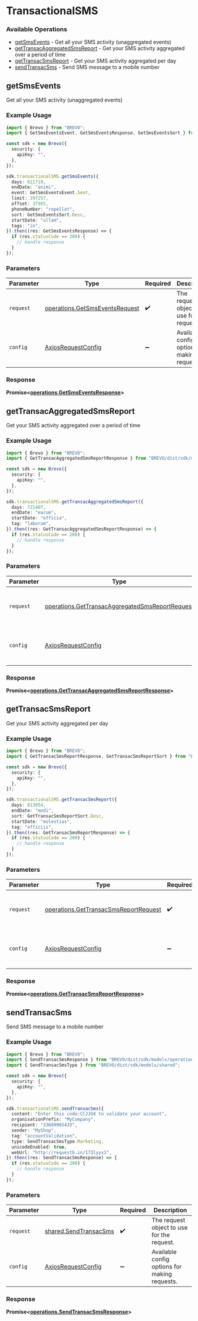 # TransactionalSMS

### Available Operations

* [getSmsEvents](#getsmsevents) - Get all your SMS activity (unaggregated events)
* [getTransacAggregatedSmsReport](#gettransacaggregatedsmsreport) - Get your SMS activity aggregated over a period of time
* [getTransacSmsReport](#gettransacsmsreport) - Get your SMS activity aggregated per day
* [sendTransacSms](#sendtransacsms) - Send SMS message to a mobile number

## getSmsEvents

Get all your SMS activity (unaggregated events)

### Example Usage

```typescript
import { Brevo } from "BREVO";
import { GetSmsEventsEvent, GetSmsEventsResponse, GetSmsEventsSort } from "BREVO/dist/sdk/models/operations";

const sdk = new Brevo({
  security: {
    apiKey: "",
  },
});

sdk.transactionalSMS.getSmsEvents({
  days: 821719,
  endDate: "animi",
  event: GetSmsEventsEvent.Sent,
  limit: 397257,
  offset: 37565,
  phoneNumber: "repellat",
  sort: GetSmsEventsSort.Desc,
  startDate: "ullam",
  tags: "in",
}).then((res: GetSmsEventsResponse) => {
  if (res.statusCode == 200) {
    // handle response
  }
});
```

### Parameters

| Parameter                                                                        | Type                                                                             | Required                                                                         | Description                                                                      |
| -------------------------------------------------------------------------------- | -------------------------------------------------------------------------------- | -------------------------------------------------------------------------------- | -------------------------------------------------------------------------------- |
| `request`                                                                        | [operations.GetSmsEventsRequest](../../models/operations/getsmseventsrequest.md) | :heavy_check_mark:                                                               | The request object to use for the request.                                       |
| `config`                                                                         | [AxiosRequestConfig](https://axios-http.com/docs/req_config)                     | :heavy_minus_sign:                                                               | Available config options for making requests.                                    |


### Response

**Promise<[operations.GetSmsEventsResponse](../../models/operations/getsmseventsresponse.md)>**


## getTransacAggregatedSmsReport

Get your SMS activity aggregated over a period of time

### Example Usage

```typescript
import { Brevo } from "BREVO";
import { GetTransacAggregatedSmsReportResponse } from "BREVO/dist/sdk/models/operations";

const sdk = new Brevo({
  security: {
    apiKey: "",
  },
});

sdk.transactionalSMS.getTransacAggregatedSmsReport({
  days: 721407,
  endDate: "earum",
  startDate: "officia",
  tag: "laborum",
}).then((res: GetTransacAggregatedSmsReportResponse) => {
  if (res.statusCode == 200) {
    // handle response
  }
});
```

### Parameters

| Parameter                                                                                                          | Type                                                                                                               | Required                                                                                                           | Description                                                                                                        |
| ------------------------------------------------------------------------------------------------------------------ | ------------------------------------------------------------------------------------------------------------------ | ------------------------------------------------------------------------------------------------------------------ | ------------------------------------------------------------------------------------------------------------------ |
| `request`                                                                                                          | [operations.GetTransacAggregatedSmsReportRequest](../../models/operations/gettransacaggregatedsmsreportrequest.md) | :heavy_check_mark:                                                                                                 | The request object to use for the request.                                                                         |
| `config`                                                                                                           | [AxiosRequestConfig](https://axios-http.com/docs/req_config)                                                       | :heavy_minus_sign:                                                                                                 | Available config options for making requests.                                                                      |


### Response

**Promise<[operations.GetTransacAggregatedSmsReportResponse](../../models/operations/gettransacaggregatedsmsreportresponse.md)>**


## getTransacSmsReport

Get your SMS activity aggregated per day

### Example Usage

```typescript
import { Brevo } from "BREVO";
import { GetTransacSmsReportResponse, GetTransacSmsReportSort } from "BREVO/dist/sdk/models/operations";

const sdk = new Brevo({
  security: {
    apiKey: "",
  },
});

sdk.transactionalSMS.getTransacSmsReport({
  days: 813054,
  endDate: "modi",
  sort: GetTransacSmsReportSort.Desc,
  startDate: "molestias",
  tag: "officiis",
}).then((res: GetTransacSmsReportResponse) => {
  if (res.statusCode == 200) {
    // handle response
  }
});
```

### Parameters

| Parameter                                                                                      | Type                                                                                           | Required                                                                                       | Description                                                                                    |
| ---------------------------------------------------------------------------------------------- | ---------------------------------------------------------------------------------------------- | ---------------------------------------------------------------------------------------------- | ---------------------------------------------------------------------------------------------- |
| `request`                                                                                      | [operations.GetTransacSmsReportRequest](../../models/operations/gettransacsmsreportrequest.md) | :heavy_check_mark:                                                                             | The request object to use for the request.                                                     |
| `config`                                                                                       | [AxiosRequestConfig](https://axios-http.com/docs/req_config)                                   | :heavy_minus_sign:                                                                             | Available config options for making requests.                                                  |


### Response

**Promise<[operations.GetTransacSmsReportResponse](../../models/operations/gettransacsmsreportresponse.md)>**


## sendTransacSms

Send SMS message to a mobile number

### Example Usage

```typescript
import { Brevo } from "BREVO";
import { SendTransacSmsResponse } from "BREVO/dist/sdk/models/operations";
import { SendTransacSmsType } from "BREVO/dist/sdk/models/shared";

const sdk = new Brevo({
  security: {
    apiKey: "",
  },
});

sdk.transactionalSMS.sendTransacSms({
  content: "Enter this code:CCJJG8 to validate your account",
  organisationPrefix: "MyCompany",
  recipient: "33689965433",
  sender: "MyShop",
  tag: "accountValidation",
  type: SendTransacSmsType.Marketing,
  unicodeEnabled: true,
  webUrl: "http://requestb.in/173lyyx1",
}).then((res: SendTransacSmsResponse) => {
  if (res.statusCode == 200) {
    // handle response
  }
});
```

### Parameters

| Parameter                                                      | Type                                                           | Required                                                       | Description                                                    |
| -------------------------------------------------------------- | -------------------------------------------------------------- | -------------------------------------------------------------- | -------------------------------------------------------------- |
| `request`                                                      | [shared.SendTransacSms](../../models/shared/sendtransacsms.md) | :heavy_check_mark:                                             | The request object to use for the request.                     |
| `config`                                                       | [AxiosRequestConfig](https://axios-http.com/docs/req_config)   | :heavy_minus_sign:                                             | Available config options for making requests.                  |


### Response

**Promise<[operations.SendTransacSmsResponse](../../models/operations/sendtransacsmsresponse.md)>**

